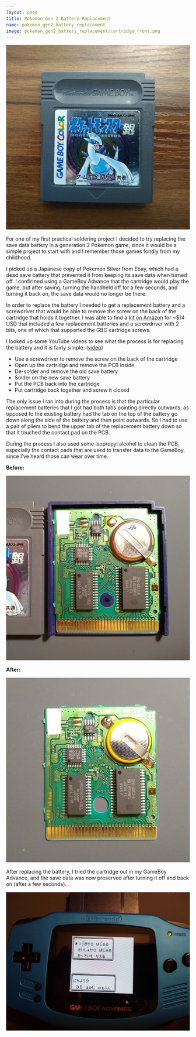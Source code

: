 ```yaml
---
layout: page
title: Pokemon Gen 2 Battery Replacement
name: pokemon_gen2_battery_replacement
image: pokemon_gen2_battery_replacement/cartridge_front.png
---
```


![Photograph of the front of a cartridge of the Japanese version of Pokemon Silver](pokemon_gen2_battery_replacement/cartridge_front.png)

For one of my first practical soldering project I decided to try replacing the save data battery in a generation 2 Pokemon game, since it would be a simple project to start with and I remember those games fondly from my childhood.

I picked up a Japanese copy of Pokemon Silver from Ebay, which had a dead save battery that prevented it from keeping its save data when turned off. I confirmed using a GameBoy Advance that the cartridge would play the game, but after saving, turning the handheld off for a few seconds, and turning it back on, the save data would no longer be there.

In order to replace the battery I needed to get a replacement battery and a screwdriver that would be able to remove the screw on the back of the cartridge that holds it together. I was able to find a [kit on Amazon](https://www.amazon.com/Triwing-Screwdriver-Batteries-Bundled-Security/dp/B07BKQJSDQ) for ~$14 USD that included a few replacement batteries and a screwdriver with 2 bits, one of which that supported the GBC cartridge screws.

I looked up some YouTube videos to see what the process is for replacing the battery and it is fairly simple: ([video](https://www.youtube.com/watch?v=NyEXRXeuA5w))

- Use a screwdriver to remove the screw on the back of the cartridge
- Open up the cartridge and remove the PCB inside
- De-solder and remove the old save battery
- Solder on the new save battery
- Put the PCB back into the cartridge
- Put cartridge back together and screw it closed

The only issue I ran into during the process is that the particular replacement batteries that I got had both tabs pointing directly outwards, as opposed to the existing battery had the tab on the top of the battery go down along the side of the battery and then point outwards. So I had to use a pair of pliers to bend the upper tab of the replacement battery down so that it touched the contact pad on the PCB.

During the process I also used some isopropyl alcohol to clean the PCB, especially the contact pads that are used to transfer data to the GameBoy, since I've heard those can wear over time.

**Before:**

![Photograph of the Pokemon Silver PCB with old battery](pokemon_gen2_battery_replacement/before.png)

**After:**

![Photograph of the Pokemon Silver PCB with the replacement battery installed](pokemon_gen2_battery_replacement/after.png)

After replacing the battery, I tried the cartridge out in my GameBoy Advance, and the save data was now preserved after turning it off and back on (after a few seconds).

![Photograph of a blue GameBoy Advance playing the fixed Pokemon Silver cartridge, with the screen showing that there is save data on the cartridge](pokemon_gen2_battery_replacement/save_data_working.png)